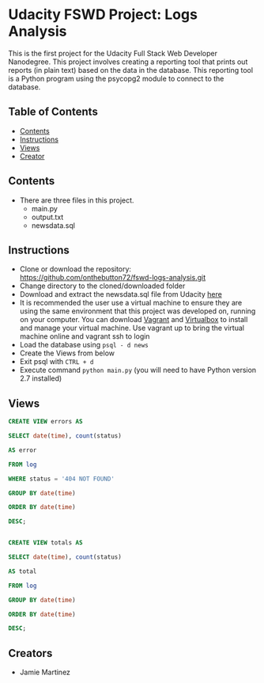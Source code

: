 # Udacity FSWD Project: Logs Analysis

This is the first project for the Udacity Full Stack Web Developer Nanodegree.  This project involves creating a reporting tool that prints out reports (in plain text) based on the data in the database.  This reporting tool is a Python program using the psycopg2 module to connect to the database.
## Table of Contents

* [Contents](#contents)
* [Instructions](#instructions)
* [Views](#views)
* [Creator](#creators)

## Contents

*  There are three files in this project.  
    - main.py
    - output.txt
    - newsdata.sql

## Instructions

* Clone or download the repository: https://github.com/onthebutton72/fswd-logs-analysis.git
* Change directory to the cloned/downloaded folder
* Download and extract the newsdata.sql file from Udacity [here](https://d17h27t6h515a5.cloudfront.net/topher/2016/August/57b5f748_newsdata/newsdata.zip)
* It is recommended the user use a virtual machine to ensure they are using the same environment that this project was developed on, running on your computer.  You can download [Vagrant](https://www.vagrantup.com/) and [Virtualbox](https://www.virtualbox.org/wiki/Download_Old_Builds_5_1) to install and manage your virtual machine.  Use vagrant up to bring the virtual machine online and vagrant ssh to login
* Load the database using 
```psql - d news```
* Create the Views from below
* Exit psql with ```CTRL + d```
* Execute command ```python main.py``` (you will need to have Python version 2.7 installed)


## Views

```sql
CREATE VIEW errors AS 

SELECT date(time), count(status)  

AS error 

FROM log 

WHERE status = '404 NOT FOUND' 

GROUP BY date(time) 

ORDER BY date(time)  

DESC;


CREATE VIEW totals AS 

SELECT date(time), count(status)  

AS total 

FROM log 

GROUP BY date(time) 

ORDER BY date(time)  

DESC;
```

## Creators

* Jamie Martinez

